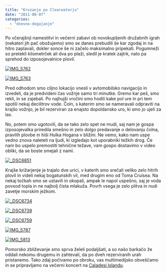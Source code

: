 ```yaml
---
title: "Kruzanje po Clearwaterju"
date: "2011-08-07"
categories:
  - "dnevno-dogajanje"
---
```


Po včerajšnji namestitvi in večerni zabavi ob novokupljenih družabnih igrah (nekateri jih pač obožujemo) smo se danes prebudili še kar zgodaj in na hitro zaplavali, dokler sonce še ni začelo maksimalno pripekati. Pogumneži so pretekli kilometrček ali dva po plaži, sledil je kratek zajtrk, nato pa sprehod do izposojevalnice plovil.

[![IMG_5762](/images/amerika/img_57621.jpg "IMG_5762")](/images/amerika/img_57621.jpg)

[![IMG_5763](/images/amerika/img_57631.jpg "IMG_5763")](/images/amerika/img_57631.jpg)

Pred odhodom smo ciljno lokacijo vnesli v avtomobilsko navigacijo in izvedeli, da je predvideni čas vožnje samo tri minutke. Gremo kar peš, smo rekli, in se zajebali. Po najhujši vročini smo hodili kake pol ure in pri tem spotili nekaj decilitrov vode. Čoln, s katerim smo se nameravali odpraviti na krajšo vožnjo, je bil rezerviran za enajsto dopoldansko uro, ki smo jo ujeli za las.

No, potem smo ugotovili, da se tako zelo spet ne mudi, saj nam je gospa izposojevalka priredila smešno in zelo dolgo predavanje o delovanju čolna, pravilih plovbe in hiši Hulka Hogana v bližini. Ne vemo, kako nam uspe vedno znova naleteti na ljudi, ki izgledajo kot uporabniki težkih drog. Če nam bo uspelo premostiti tehnične težave, vam gospo dostavimo v video obliki, da se boste smejali z nami.

[![_DSC6851](/images/amerika/dsc68511.jpg "_DSC6851")](/images/amerika/dsc68511.jpg)

Krajše križarjenje je trajalo dve urici, v katerih smo srečali veliko zelo hitrih plovil in videli nekaj bogatunskih vil, med drugim eno od Toma Cruisea. Na nekaj točkah smo se ustavili in okopali, ampak le napol uspešno, saj je voda povsod topla in ne najbolj čista mlakuža. Povrh vsega je zelo plitva in nudi zavetje morskim ježkom.

[![_DSC6734](/images/amerika/dsc67341.jpg "_DSC6734")](/images/amerika/dsc67341.jpg)

[![_DSC6739](/images/amerika/dsc67391.jpg "_DSC6739")](/images/amerika/dsc67391.jpg)

[![_DSC6759](/images/amerika/dsc67591.jpg "_DSC6759")](/images/amerika/dsc67591.jpg)

[![IMG_5787](/images/amerika/img_57871.jpg "IMG_5787")](/images/amerika/img_57871.jpg)

[![IMG_5813](/images/amerika/img_58131.jpg "IMG_5813")](/images/amerika/img_58131.jpg)

Pomorsko zbliževanje smo sprva želeli podaljšati, a so našo barkačo že oddali nekomu drugemu in zahtevali, da po dveh rezerviranih urah pristanemo. Tako zdaj počivamo po obroku, vas multimedijsko obveščamo in se pripravljamo na večerni koncert na [Caladesi Islandu](http://www.floridastateparks.org/caladesiisland/).
